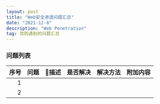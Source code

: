 ```yaml
---
layout: post
title: "Web安全渗透问题汇总"
date: "2021-12-8"
description: "Web Penetration"
tag: 攻防遇到的问题汇总
--- 
```




### 问题列表
| 序号 | 问题 |  描述  |  是否解决  |  解决方法  |  附加内容  |
| --: | --: | --: | --: | --: |  --: |
| 1 |    |    |   |   |   |
| 2 |  |    |   |   |    |
